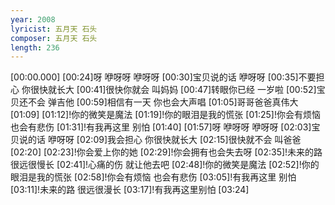 ```yaml
---
year: 2008
lyricist: 五月天 石头
composer: 五月天 石头
length: 236
---
```

[00:00.000]
[00:24]呀 咿呀呀 咿呀呀
[00:30]宝贝说的话 咿呀呀
[00:35]不要担心 你很快就长大
[00:41]很快你就会 叫妈妈
[00:47]转眼你已经 一岁啦
[00:52]宝贝还不会 弹吉他
[00:59]相信有一天 你也会大声唱
[01:05]哥哥爸爸真伟大
[01:09]
[01:12]!你的微笑是魔法
[01:19]!你的眼泪是我的慌张
[01:25]!你会有烦恼 也会有悲伤
[01:31]!有我再这里 别怕
[01:40]
[01:57]呀 咿呀呀 咿呀呀
[02:03]宝贝说的话 咿呀呀
[02:09]我会担心 你很快就长大
[02:15]很快就不会 叫爸爸
[02:20]
[02:23]!你会爱上你的她
[02:29]!你会拥有也会失去呀
[02:35]!未来的路 很远很慢长
[02:41]!心痛的伤 就让他去吧
[02:48]!你的微笑是魔法
[02:52]!你的眼泪是我的慌张
[02:58]!你会有烦恼 也会有悲伤
[03:05]!有我再这里 别怕
[03:11]!未来的路 很远很漫长
[03:17]!有我再这里别怕
[03:24]
